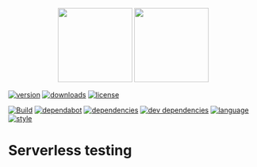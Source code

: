 <p align="center">
  <img height="150" src="https://avatars0.githubusercontent.com/u/36457275?s=400&u=16d355f384ed7f8e0655b7ed1d70ff2e411690d8&v=4e">
  <img height="150" src="https://user-images.githubusercontent.com/2955468/50581158-0b705200-0e25-11e9-9fd5-0fe422e00f2e.png">
</p>

[![version][version]][version-url] [![downloads][downloads]][downloads-url] [![license][license]][license-url]

[![Build][build]][build-url] [![dependabot][dependabot]][dependabot-url] [![dependencies][dependency]][dependency-url] [![dev dependencies][dev-dependency]][dev-dependency-url] [![language][language]][language-url] [![style][style]][style-url]

# Serverless testing

<!-- Badge icons -->

[version]: https://badgen.net/npm/v/serverless-testing?icon=npm&label=npm+version
[downloads]: https://badgen.net/npm/dt/serverless-testing?icon=npm
[license]: https://badgen.net/npm/license/serverless-testing/?color=pink
[language]: https://badgen.net/badge/typescript/typescript/?icon&label
[style]: https://badgen.net/badge/code%20style/prettier?color=purple&icon=terminal&label
[build]: https://badgen.net/circleci/github/manwaring/serverless-testing/master?icon=circleci
[dependabot]: https://badgen.net/dependabot/manwaring/serverless-testing/?icon=dependabot&label=dependabot
[dependency]: https://badgen.net/david/dep/manwaring/serverless-testing
[dev-dependency]: https://badgen.net/david/dev/manwaring/serverless-testing/?label=dev+dependencies

<!-- Badge URLs -->

[version-url]: https://npmjs.com/package/serverless-testing
[downloads-url]: https://www.npmjs.com/package/serverless-testing
[license-url]: https://www.npmjs.com/package/serverless-testing
[build-url]: https://circleci.com/gh/manwaring/serverless-testing
[dependabot-url]: https://badgen.net/dependabot/manwaring/serverless-testing
[dependency-url]: https://david-dm.org/manwaring/serverless-testing
[dev-dependency-url]: https://david-dm.org/manwaring/serverless-testing?type=dev
[language-url]: https://www.typescriptlang.org/
[style-url]: https://prettier.io/
